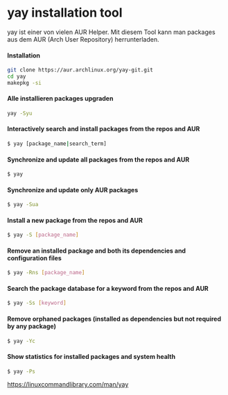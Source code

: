 # yay installation tool

yay ist einer von vielen AUR Helper. Mit diesem Tool kann man packages aus dem AUR (Arch User Repository) herrunterladen.

#### Installation

```bash
git clone https://aur.archlinux.org/yay-git.git
cd yay
makepkg -si
```

#### Alle installieren packages upgraden

```bash
yay -Syu
```

#### Interactively search and install packages from the repos and AUR
```bash
$ yay [package_name|search_term]
```

#### Synchronize and update all packages from the repos and AUR
```bash
$ yay
```
#### Synchronize and update only AUR packages
```bash
$ yay -Sua
```

#### Install a new package from the repos and AUR
```bash
$ yay -S [package_name]
```

#### Remove an installed package and both its dependencies and configuration files
```bash
$ yay -Rns [package_name]
```

#### Search the package database for a keyword from the repos and AUR
```bash
$ yay -Ss [keyword]
```

#### Remove orphaned packages (installed as dependencies but not required by any package)
```bash
$ yay -Yc
```

#### Show statistics for installed packages and system health
```bash
$ yay -Ps
```

https://linuxcommandlibrary.com/man/yay
